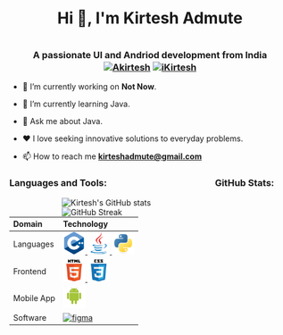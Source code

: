 <h1 align="center">Hi 👋, I'm Kirtesh Admute<h1>

<h3 align="center">A passionate UI and Andriod development from India
<span> 
    <a href="https://twitter.com/Akirtesh" target="blank"><img align="center" src="https://raw.githubusercontent.com/rahuldkjain/github-profile-readme-generator/master/src/images/icons/Social/twitter.svg" alt="Akirtesh" height="30" width="40" /></a>
<a href="https://linkedin.com/in/iKirtesh" target="blank"><img align="center" src="https://raw.githubusercontent.com/rahuldkjain/github-profile-readme-generator/master/src/images/icons/Social/linked-in-alt.svg" alt="iKirtesh" height="30" width="40" /></a>
</span>
</h3>

- 🔭 I’m currently working on **Not Now**.

- 🌱 I’m currently learning Java.

- 💬 Ask me about Java.

- :heart: I love seeking  innovative solutions to everyday problems.

- 📫 How to reach me **kirteshadmute@gmail.com**


<h3 align="left">Languages and Tools:&nbsp;&nbsp;&nbsp;&nbsp;&nbsp;&nbsp;&nbsp;&nbsp;&nbsp;&nbsp;&nbsp;&nbsp;&nbsp;&nbsp;&nbsp;&nbsp;&nbsp;&nbsp;&nbsp;&nbsp;&nbsp;&nbsp;&nbsp;&nbsp;&nbsp;&nbsp;&nbsp;&nbsp;&nbsp;&nbsp;&nbsp;&nbsp;&nbsp;&nbsp;&nbsp;&nbsp;&nbsp;&nbsp;&nbsp;&nbsp;&nbsp;&nbsp;&nbsp;&nbsp;&nbsp;&nbsp;&nbsp;&nbsp;&nbsp; GitHub Stats:</h3>
 
 <img align="right" width="410" src="https://github-readme-stats.vercel.app/api?username=ikirtesh&show_icons=true&theme=default&count_private=true" alt="Kirtesh's GitHub stats"/>
<img align="right" width="410" src="https://github-readme-streak-stats.herokuapp.com/?user=iKirtesh&theme=default" alt="GitHub Streak"/>
 
 
| Domain | Technology |
| :--- | :--- |
| Languages |    <a href="https://www.w3schools.com/cpp/" target="_blank"> <img src="https://raw.githubusercontent.com/devicons/devicon/master/icons/cplusplus/cplusplus-original.svg" alt="cplusplus" width="40" height="40"/> </a>  <a href="https://www.java.com" target="_blank"> <img src="https://raw.githubusercontent.com/devicons/devicon/master/icons/java/java-original.svg" alt="java" width="40" height="40"/> </a>  <a href="https://www.python.org" target="_blank"> <img src="https://raw.githubusercontent.com/devicons/devicon/master/icons/python/python-original.svg" alt="python" width="40" height="40"/> </a>|
| Frontend |   <a href="https://www.w3.org/html/" target="_blank"> <img src="https://raw.githubusercontent.com/devicons/devicon/master/icons/html5/html5-original-wordmark.svg" alt="html5" width="40" height="40"/> </a>   <a href="https://www.w3schools.com/css/" target="_blank"> <img src="https://raw.githubusercontent.com/devicons/devicon/master/icons/css3/css3-original-wordmark.svg" alt="css3" width="40" height="40"/> </a> |
| Mobile App |   <a href="https://developer.android.com" target="_blank"> <img src="https://raw.githubusercontent.com/devicons/devicon/master/icons/android/android-original-wordmark.svg" alt="android" width="40" height="40"/> </a> |
| Software | <a href="https://www.figma.com/" target="_blank"> <img src="https://www.vectorlogo.zone/logos/figma/figma-icon.svg" alt="figma" width="40" height="40"/> </a> |
